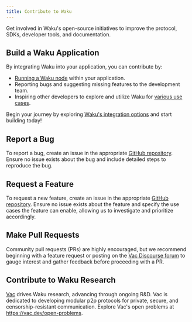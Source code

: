 ```yaml
---
title: Contribute to Waku
---
```


Get involved in Waku's open-source initiatives to improve the protocol, SDKs, developer tools, and documentation.

## Build a Waku Application

By integrating Waku into your application, you can contribute by:

- [Running a Waku node](https://github.com/waku-org/nwaku/tree/master/docs/operators) within your application.
- Reporting bugs and suggesting missing features to the development team.
- Inspiring other developers to explore and utilize Waku for [various use cases](/overview/use-cases).

Begin your journey by exploring [Waku's integration options](/sdk/overview) and start building today!

## Report a Bug

To report a bug, create an issue in the appropriate [GitHub repository](https://github.com/waku-org). Ensure no issue exists about the bug and include detailed steps to reproduce the bug.

## Request a Feature

To request a new feature, create an issue in the appropriate [GitHub repository](https://github.com/waku-org). Ensure no issue exists about the feature and specify the use cases the feature can enable, allowing us to investigate and prioritize accordingly.

## Make Pull Requests

Community pull requests (PRs) are highly encouraged, but we recommend beginning with a feature request or posting on the [Vac Discourse forum](https://forum.vac.dev/) to gauge interest and gather feedback before proceeding with a PR.

## Contribute to Waku Research

[Vac](https://vac.dev/) drives Waku research, advancing through ongoing R&D. Vac is dedicated to developing modular p2p protocols for private, secure, and censorship-resistant communication. Explore Vac's open problems at <https://vac.dev/open-problems>.
